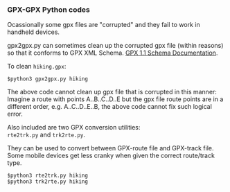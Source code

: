 ### GPX-GPX Python codes

Ocassionally some gpx files are "corrupted" and they fail to work in handheld devices.

gpx2gpx.py can sometimes clean up the corrupted gpx file (within reasons) so that it conforms to GPX XML Schema. [GPX 1.1 Schema Documentation](https://www.topografix.com/GPX/1/1/).

To clean `hiking.gpx`:
```
$python3 gpx2gpx.py hiking
```
The above code cannot clean up gpx file that is corrupted in this manner:<br>Imagine a route with points A..B..C..D..E but the gpx file route points are in a different order, e.g. A..C..D..E..B, the above code cannot fix such logical error.

Also included are two GPX conversion utilities:<br> 
`rte2trk.py` and `trk2rte.py`.

They can be used to convert between GPX-route file and GPX-track file. Some mobile devices get less cranky when given the correct route/track type.
```
$python3 rte2trk.py hiking
$python3 trk2rte.py hiking
```

